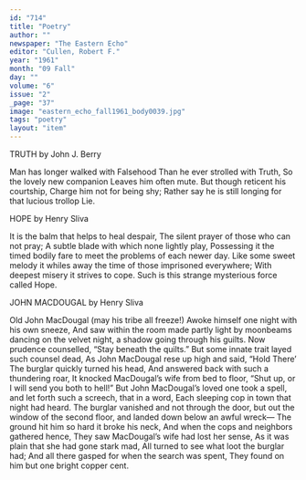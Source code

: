 ```yaml
---
id: "714"
title: "Poetry"
author: ""
newspaper: "The Eastern Echo"
editor: "Cullen, Robert F."
year: "1961"
month: "09 Fall"
day: ""
volume: "6"
issue: "2"
_page: "37"
image: "eastern_echo_fall1961_body0039.jpg"
tags: "poetry"
layout: "item"
---
```

TRUTH
by
John J. Berry

Man has longer walked with Falsehood
Than he ever strolled with Truth,
So the lovely new companion
Leaves him often mute.
But though reticent his courtship,
Charge him not for being shy;
Rather say he is still longing
for that lucious trollop Lie.

HOPE
by
Henry Sliva

It is the balm that helps to heal despair,
The silent prayer of those who can not pray;
A subtle blade with which none lightly play,
Possessing it the timed bodily fare
to meet the problems of each newer day.
Like some sweet melody it whiles away
the time of those imprisoned everywhere;
With deepest misery it strives to cope.
Such is this strange mysterious force called Hope.

JOHN MACDOUGAL
by
Henry Sliva

Old John MacDougal (may his tribe all freeze!)
Awoke himself one night with his own sneeze,
And saw within the room made partly light
by moonbeams dancing on the velvet night,
a shadow going through his guilts.
Now prudence counselled, “Stay beneath the quilts.”
But some innate trait layed such counsel dead,
As John MacDougal rese up high and said,
“Hold There’ The burglar quickly turned his head,
And answered back with such a thundering roar,
It knocked MacDougal’s wife from bed to floor,
“Shut up, or I will send you both to hell!”
But John MacDougal’s loved one took a spell,
and let forth such a screech, that in a word,
Each sleeping cop in town that night had heard.
The burglar vanished and not through the door,
but out the window of the second floor,
and landed down below an awful wreck—
The ground hit him so hard it broke his neck,
And when the cops and neighbors gathered hence,
They saw MacDougal’s wife had lost her sense,
As it was plain that she had gone stark mad,
All turned to see what loot the burglar had;
And all there gasped for when the search was spent,
They found on him but one bright copper cent.
